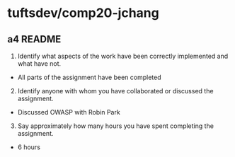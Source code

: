 # tuftsdev/comp20-jchang
## a4 README
1) Identify what aspects of the work have been correctly implemented and what have not.
*   All parts of the assignment have been completed
2) Identify anyone with whom you have collaborated or discussed the assignment.
*   Discussed OWASP with Robin Park
3) Say approximately how many hours you have spent completing the assignment.
*   6 hours
